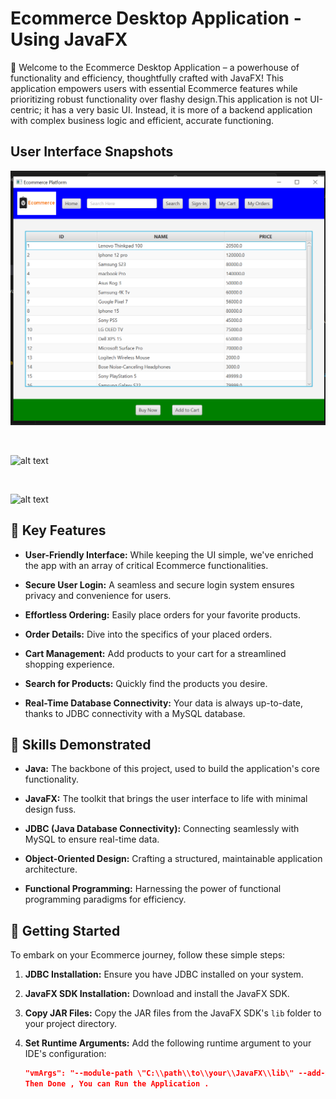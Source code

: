 # Ecommerce Desktop Application - Using JavaFX


🚀 Welcome to the Ecommerce Desktop Application – a powerhouse of functionality and efficiency, thoughtfully crafted with JavaFX! This application empowers users with essential Ecommerce features while prioritizing robust functionality over flashy design.This application is not UI-centric; it has a very basic UI. Instead, it is more of a backend application with complex business logic and efficient, accurate functioning.


<h2> User Interface Snapshots </h2>

![alt text](https://github.com/DynamicGuy18/Ecommerce-Application/blob/65b00dde28d12899fee3482a19a6fe8753a83d40/.vscode/first.png)

<br>

![alt text]()

<br>

![alt text]()


## 🌟 Key Features

- **User-Friendly Interface:** While keeping the UI simple, we've enriched the app with an array of critical Ecommerce functionalities.

- **Secure User Login:** A seamless and secure login system ensures privacy and convenience for users.

- **Effortless Ordering:** Easily place orders for your favorite products.

- **Order Details:** Dive into the specifics of your placed orders.

- **Cart Management:** Add products to your cart for a streamlined shopping experience.

- **Search for Products:** Quickly find the products you desire.

- **Real-Time Database Connectivity:** Your data is always up-to-date, thanks to JDBC connectivity with a MySQL database.

## 💪 Skills Demonstrated

- **Java:** The backbone of this project, used to build the application's core functionality.

- **JavaFX:** The toolkit that brings the user interface to life with minimal design fuss.

- **JDBC (Java Database Connectivity):** Connecting seamlessly with MySQL to ensure real-time data.

- **Object-Oriented Design:** Crafting a structured, maintainable application architecture.

- **Functional Programming:** Harnessing the power of functional programming paradigms for efficiency.

## 🚀 Getting Started

To embark on your Ecommerce journey, follow these simple steps:

1. **JDBC Installation:** Ensure you have JDBC installed on your system.

2. **JavaFX SDK Installation:** Download and install the JavaFX SDK.

3. **Copy JAR Files:** Copy the JAR files from the JavaFX SDK's `lib` folder to your project directory.

4. **Set Runtime Arguments:** Add the following runtime argument to your IDE's configuration:
   ```json
   "vmArgs": "--module-path \"C:\\path\\to\\your\\JavaFX\\lib\" --add-modules=javafx.controls,javafx.fxml"
   Then Done , You can Run the Application .

